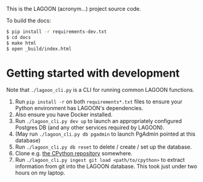 
This is the LAGOON (acronym...) project source code.

To build the docs:

```sh
$ pip install -r requirements-dev.txt
$ cd docs
$ make html
$ open _build/index.html
```

# Getting started with development

Note that `./lagoon_cli.py` is a CLI for running common LAGOON functions.

1. Run `pip install -r` on both `requirements*.txt` files to ensure your Python environment has LAGOON's dependencies.
1. Also ensure you have Docker installed.
2. Run `./lagoon_cli.py dev up` to launch an appropriately configured Postgres DB (and any other services required by LAGOON).
3. (May run `./lagoon_cli.py db pgadmin` to launch PgAdmin pointed at this database)
4. Run `./lagoon_cli.py db reset` to delete / create / set up the database.
5. Clone e.g. [the CPython repository](https://github.com/python/cpython) somewhere.
6. Run `./lagoon_cli.py ingest git load <path/to/cpython>` to extract information from git into the LAGOON database. This took just under two hours on my laptop.

